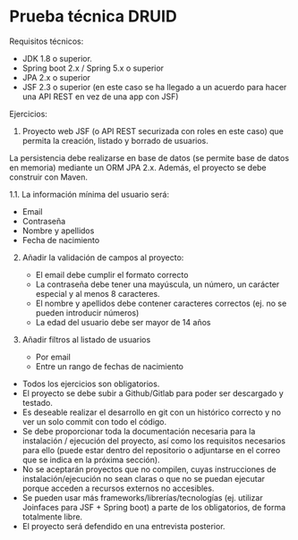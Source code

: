 # Prueba técnica DRUID

Requisitos técnicos:

* JDK 1.8 o superior.
* Spring boot 2.x / Spring 5.x o superior
* JPA 2.x o superior
* JSF 2.3 o superior (en este caso se ha llegado a un acuerdo para hacer una API REST en vez de una app con JSF)

Ejercicios:

1. Proyecto web JSF (o API REST securizada con roles en este caso) que permita la creación, listado y borrado de usuarios.
   
La persistencia debe realizarse en base de datos (se permite base de datos en memoria) mediante un ORM JPA 2.x. Además, el proyecto se debe construir con Maven.
   
1.1. La información mínima del usuario será:
   * Email
   * Contraseña
   * Nombre y apellidos
   * Fecha de nacimiento

2. Añadir la validación de campos al proyecto:
   * El email debe cumplir el formato correcto
   * La contraseña debe tener una mayúscula, un número, un carácter especial y al menos 8 caracteres.
   * El nombre y apellidos debe contener caracteres correctos (ej. no se pueden introducir números)
   * La edad del usuario debe ser mayor de 14 años


3. Añadir filtros al listado de usuarios
   * Por email
   * Entre un rango de fechas de nacimiento

* Todos los ejercicios son obligatorios.
* El proyecto se debe subir a Github/Gitlab para poder ser descargado y testado.
* Es deseable realizar el desarrollo en git con un histórico correcto y no ver un solo commit con todo el código.
* Se debe proporcionar toda la documentación necesaria para la instalación / ejecución del proyecto, así como los requisitos necesarios para ello
 (puede estar dentro del repositorio o adjuntarse en el correo que se  indica en la próxima sección).
* No se aceptarán proyectos que no compilen, cuyas instrucciones de instalación/ejecución no sean claras o que no se puedan ejecutar porque acceden a recursos
  externos no accesibles.
* Se pueden usar más frameworks/librerías/tecnologías (ej. utilizar Joinfaces para JSF + Spring boot) a parte de los obligatorios, de forma totalmente libre.
* El proyecto será defendido en una entrevista posterior.